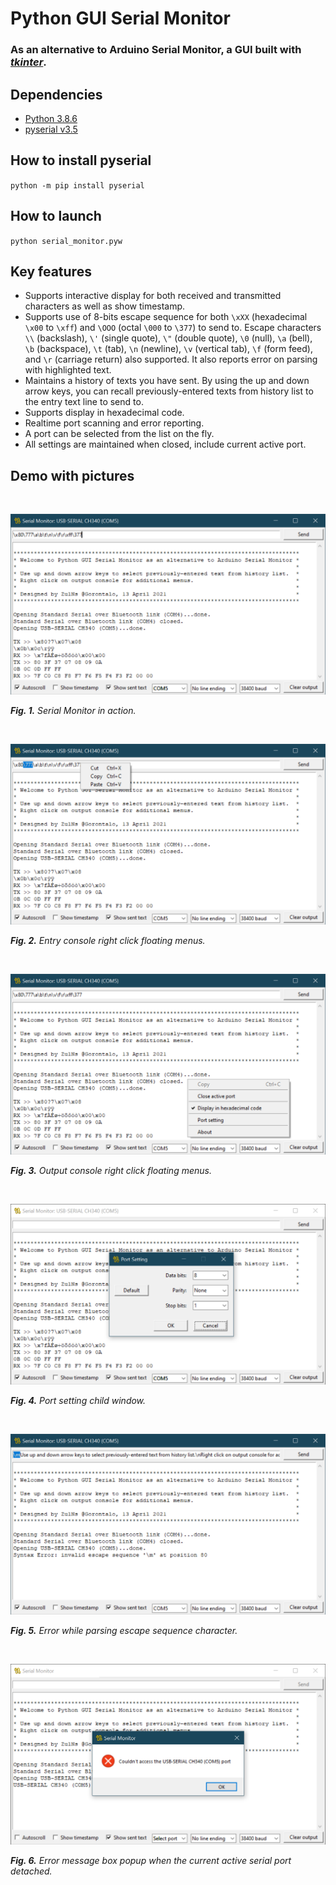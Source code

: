 # Python GUI Serial Monitor
### As an alternative to Arduino Serial Monitor, a GUI built with [*tkinter*](https://docs.python.org/3/library/tkinter.html).

## Dependencies
- [Python 3.8.6](https://www.python.org/downloads/release/python-386/)
- [pyserial v3.5](https://github.com/pyserial/pyserial)

## How to install pyserial
`python -m pip install pyserial`

## How to launch
`python serial_monitor.pyw`

## Key features
- Supports interactive display for both received and transmitted characters as well as show timestamp.
- Supports use of 8-bits escape sequence for both `\xXX` (hexadecimal `\x00` to `\xff`) and `\OOO` (octal `\000` to `\377`) to send to. Escape characters `\\`&nbsp;(backslash), `\'`&nbsp;(single quote), `\"`&nbsp;(double&nbsp;quote), `\0`&nbsp;(null), `\a`&nbsp;(bell), `\b`&nbsp;(backspace), `\t`&nbsp;(tab), `\n`&nbsp;(newline), `\v`&nbsp;(vertical tab), `\f`&nbsp;(form&nbsp;feed), and `\r`&nbsp;(carriage&nbsp;return) also supported. It also reports error on parsing with highlighted text.
- Maintains a history of texts you have sent. By using the up and down arrow keys, you can recall previously-entered texts from history list to the entry text line to send to.
- Supports display in hexadecimal code.
- Realtime port scanning and error reporting.
- A port can be selected from the list on the fly.
- All settings are maintained when closed, include current active port.

## Demo with pictures

&nbsp;

![pic1.png](./images/pic1.png)

***Fig. 1.*** *Serial Monitor in action.*

&nbsp;

![pic2.png](./images/pic2.png)

***Fig. 2.*** *Entry console right click floating menus.*

&nbsp;

![pic3.png](./images/pic3.png)

***Fig. 3.*** *Output console right click floating menus.*

&nbsp;

![pic4.png](./images/pic4.png)

***Fig. 4.*** *Port setting child window.*

&nbsp;

![pic5.png](./images/pic5.png)

***Fig. 5.*** *Error while parsing escape sequence character.*

&nbsp;

![pic6.png](./images/pic6.png)

***Fig. 6.*** *Error message box popup when the current active serial port detached.*
